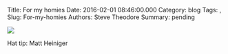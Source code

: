 Title: For my homies
Date: 2016-02-01 08:46:00.000
Category: blog
Tags: , 
Slug: For-my-homies
Authors: Steve Theodore
Summary: pending

[![](http://3.bp.blogspot.com/-RZtbJhpL0Ds/Vq-LmkPaLjI/AAAAAAABNSk/i2R7KWtnOi4/s640/Slack%2Bfor%2BiOS%2BUpload.png.jpeg)](http://3.bp.blogspot.com/-RZtbJhpL0Ds/Vq-LmkPaLjI/AAAAAAABNSk/i2R7KWtnOi4/s1600/Slack%2Bfor%2BiOS%2BUpload.png.jpeg)

Hat tip: Matt Heiniger


